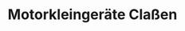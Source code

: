 ---
title: "Motorkleingeräte Claßen"
url: /geilenkirchen/motorkleingeraete-classen/
shop: Baumarkt
---